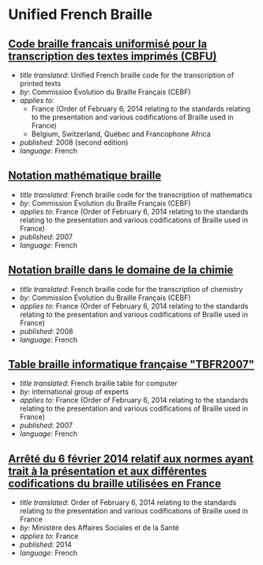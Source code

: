 # Unified French Braille

## [Code braille francais uniformisé pour la transcription des textes imprimés (CBFU)](cbfu_edition_internationale_1.pdf)

- _title translated_: Unified French braille code for the transcription of printed texts
- _by_: Commission Évolution du Braille Français (CEBF)
- _applies to_:
    - France (Order of February 6, 2014 relating to the standards relating to the presentation and various codifications of Braille used in France)
    - Belgium, Switzerland, Québec and Francophone Africa
- _published_: 2008 (second edition)
- _language_: French

## [Notation mathématique braille](notation_mathematique_braille2_0.pdf)
- _title translated_: French braille code for the transcription of mathematics
- _by_: Commission Évolution du Braille Français (CEBF)
- _applies to_: France (Order of February 6, 2014 relating to the standards relating to the presentation and various codifications of Braille used in France)
- _published_: 2007
- _language_: French

## [Notation braille dans le domaine de la chimie](notation_braille_chimie2008.pdf)
- _title translated_: French braille code for the transcription of chemistry
- _by_: Commission Évolution du Braille Français (CEBF)
- _applies to_: France (Order of February 6, 2014 relating to the standards relating to the presentation and various codifications of Braille used in France)
- _published_: 2008
- _language_: French

## [Table braille informatique française "TBFR2007"](table_braille_informatique_tbfr2007.pdf)
- _title translated_: French braille table for computer
- _by_: international group of experts
- _applies to_: France (Order of February 6, 2014 relating to the standards relating to the presentation and various codifications of Braille used in France)
- _published_: 2007
- _language_: French

## [ Arrêté du 6 février 2014 relatif aux normes ayant trait à la présentation et aux différentes codifications du braille utilisées en France](Extrait_BO_Santé_2014-02.pdf)
- _title translated_: Order of February 6, 2014 relating to the standards relating to the presentation and various codifications of Braille used in France
- _by_: Ministère des Affaires Sociales et de la Santé
- _applies to_: France
- _published_: 2014
- _language_: French